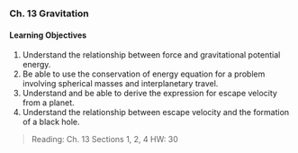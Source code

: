 ### Ch. 13 Gravitation

#### Learning Objectives
1. Understand the relationship between force and gravitational potential energy.
2. Be able to use the conservation of energy equation for a problem involving spherical masses and interplanetary travel.
3. Understand and be able to derive the expression for escape velocity from a planet.
4. Understand the relationship between escape velocity and the formation of a black hole.

> Reading: Ch. 13 Sections 1, 2, 4
HW: 30
